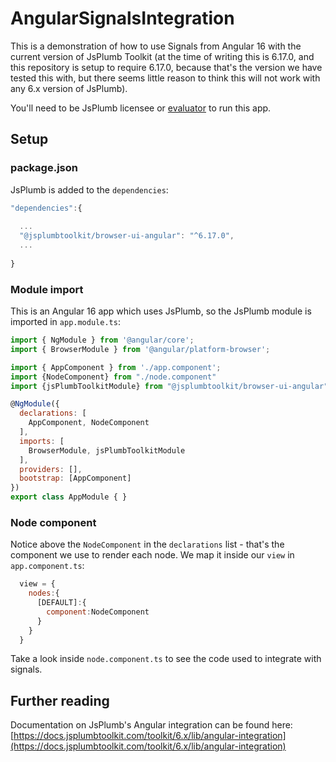 # AngularSignalsIntegration

This is a demonstration of how to use Signals from Angular 16 with the current version of JsPlumb Toolkit (at the time of writing this is 6.17.0, and this repository is setup to require 6.17.0, because that's the version we have tested this with, but there seems little reason to think this will not work with any 6.x version of JsPlumb).

You'll need to be JsPlumb licensee or [evaluator](https://jsplumbtoolkit.com/trial) to run this app.


## Setup

### package.json

JsPlumb is added to the `dependencies`:

```javascript
"dependencies":{
  
  ...
  "@jsplumbtoolkit/browser-ui-angular": "^6.17.0",
  ...
  
}

```

### Module import

This is an Angular 16 app which uses JsPlumb, so the JsPlumb module is imported in `app.module.ts`:

```javascript
import { NgModule } from '@angular/core';
import { BrowserModule } from '@angular/platform-browser';

import { AppComponent } from './app.component';
import {NodeComponent} from "./node.component"
import {jsPlumbToolkitModule} from "@jsplumbtoolkit/browser-ui-angular"

@NgModule({
  declarations: [
    AppComponent, NodeComponent
  ],
  imports: [
    BrowserModule, jsPlumbToolkitModule
  ],
  providers: [],
  bootstrap: [AppComponent]
})
export class AppModule { }

```

### Node component

Notice above the `NodeComponent` in the `declarations` list - that's the component we use to render each node.  We map it inside our `view` in `app.component.ts`:

```javascript
  view = {
    nodes:{
      [DEFAULT]:{
        component:NodeComponent
      }
    }
  }
```

Take a look inside `node.component.ts` to see the code used to integrate with signals.  


## Further reading

Documentation on JsPlumb's Angular integration can be found here: [https://docs.jsplumbtoolkit.com/toolkit/6.x/lib/angular-integration](https://docs.jsplumbtoolkit.com/toolkit/6.x/lib/angular-integration)


